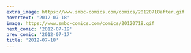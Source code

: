 ```yaml
---
extra_image: https://www.smbc-comics.com/comics/20120718after.gif
hovertext: '2012-07-18'
image: https://www.smbc-comics.com/comics/20120718.gif
next_comic: '2012-07-19'
prev_comic: '2012-07-17'
title: '2012-07-18'
---
```


